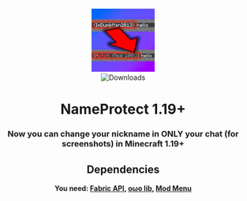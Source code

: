 <div align='center'>  

![Mod icon](src/main/resources/assets/nameprotect/icon.png)  
![Downloads](https://img.shields.io/github/downloads/FurnyGo/NameProtect/total?color=red&logo=github&style=for-the-badge)  
<h1>NameProtect 1.19+</h1>
<h3>Now you can change your nickname in ONLY your chat (for screenshots) in Minecraft 1.19+</h3>  

## Dependencies
**You need: [Fabric API](https://modrinth.com/mod/fabric-api), [oωo lib](https://modrinth.com/mod/owo-lib), [Mod Menu](https://modrinth.com/mod/modmenu)**
</div>
